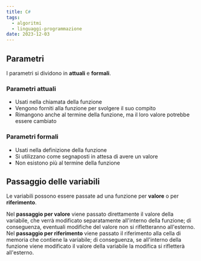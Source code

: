 ```yaml
---
title: C#
tags:
  - algoritmi
  - linguaggi-programmazione
date: 2023-12-03
---
```


## Parametri
I parametri si dividono in **attuali** e **formali**.
### Parametri attuali
- Usati nella chiamata della funzione
- Vengono forniti alla funzione per svolgere il suo compito
- Rimangono anche al termine della funzione, ma il loro valore potrebbe essere cambiato
### Parametri formali
- Usati nella definizione della funzione
- Si utilizzano come segnaposti in attesa di avere un valore
- Non esistono più al termine della funzione


## Passaggio delle variabili
Le variabili possono essere passate ad una funzione per **valore** o per **riferimento**.

Nel **passaggio per valore** viene passato direttamente il valore della variabile, che verrà modificato separatamente all'interno della funzione; di conseguenza, eventuali modifiche del valore non si rifletteranno all'esterno.<br>
Nel **passaggio per riferimento** viene passato il riferimento alla cella di memoria che contiene la variabile; di conseguenza, se all'interno della funzione viene modificato il valore della variabile la modifica si rifletterà all'esterno.